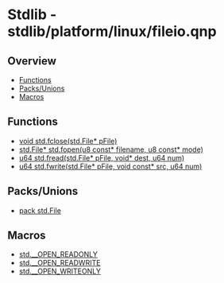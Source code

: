 
# Stdlib - stdlib/platform/linux/fileio.qnp

## Overview
 - [Functions](#functions)
 - [Packs/Unions](#packs-unions)
 - [Macros](#macros)


## Functions
 - [void std.fclose(std.File* pFile)]()
 - [std.File* std.fopen(u8 const* filename, u8 const* mode)]()
 - [u64 std.fread(std.File* pFile, void* dest, u64 num)]()
 - [u64 std.fwrite(std.File* pFile, void const* src, u64 num)]()

## Packs/Unions
 - [pack std.File]()

## Macros
 - [std.__OPEN_READONLY]()
 - [std.__OPEN_READWRITE]()
 - [std.__OPEN_WRITEONLY]()

